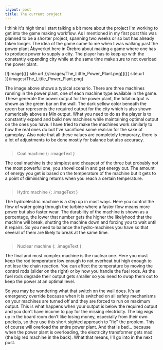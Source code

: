 ```yaml
---
layout: post
title: The current project
---
```


I think it's high time I start talking a bit more about the project I'm working to get into the game making workflow. As I mentioned in my first post this was planned to be a shorter project, spanning two weeks or so but has already taken longer. The idea of the game came to me when I was walking past the power plant Åbyverket here in Örebro about making a game where one has to produce power to supply a city. The player has to keep up with the constantly expanding city while at the same time make sure to not overload the power plant.

[![image]({{ site.url }}/images/The_Little_Power_Plant.png)]({{ site.url }}/images/The_Little_Power_Plant.png)

The image above shows a typical scenario. There are three machines running in the power plant, one of each machine type available in the game. These generate the power output for the power plant, the total output is shown as the green bar on the wall. The dark yellow color beneath the green bar represents the required output for the city which is also shown numerically above as Min output. What you need to do as the player is to constantly expand and build new machines while maintaining optimal output on the ones you have. I have tried to make the machines work similarly to how the real ones do but I've sacrificed some realism for the sake of gameplay. Also note that all these values are completely temporary, there is a lot of adjustments to be done mostly for balance but also accuracy.

<p class="gfycontainer"><img class="gfyitem" data-id="BiodegradableMellowHorseshoecrab" /></p>

> Coal machine
{: .imageText }

The coal machine is the simplest and cheapest of the three but probably not the most powerful one, you shovel coal in and get energy out. The amount of energy you get is based on the temperature of the machine but it gets to a point of diminishing returns when you reach a certain temperature.

<p class="gfycontainer"><img class="gfyitem" data-id="PlushPessimisticCorydorascatfish" /></p>

> Hydro machine
{: .imageText }

The hydroelectric machine is a step up in most ways. Here you control the flow of water going through the turbine where a faster flow means more power but also faster wear. The durability of the machine is shown as a percentage, the lower that number gets the higher the likelyhood that the machine will break, shutting the machine down and forcing you to wait until it repairs. So you need to balance the hydro-machines you have so that several of them are likely to break at the same time.

<p class="gfycontainer"><img class="gfyitem" data-id="CalmLeafyAcornweevil" /></p>

> Nuclear machine
{: .imageText }

The final and most complex machine is the nuclear one. Here you must keep the rod temperature low enough to not overheat but high enough to not lose the chain reaction. You can affect the temperature by moving the control rods (slider on the right) or by how you handle the fuel rods. As the fuel rods degrade their output gets smaller so you need to swap them out to keep the power at an optimal level.

So you may be wondering what that switch on the wall does. It's an emergency override because when it is switched on all safety mechanisms on your machines are turned off and they are forced to run on maximum output. This is what happens when your output is below the required output and you don't have income to pay for the missing electricity. The big wigs up in the board room don't like losing money, especially from their own pockets, so they use this short sighted approach to "fix" the problem. This of course will overload the entire power plant. And that is bad... because when the power plant is overloading, the electricity transformer gets mad (the big red machine in the back). What that means, I'll go into in the next post.